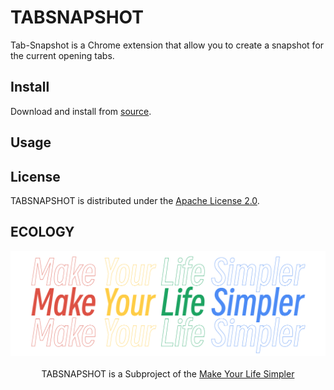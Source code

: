 # TABSNAPSHOT

Tab-Snapshot is a Chrome extension that allow you to create a snapshot for the current opening tabs.

## Install

Download and install from [source](https://github.com/B1NARY-GR0UP/tabsnapshot/releases).

## Usage
 
## License

TABSNAPSHOT is distributed under the [Apache License 2.0](./LICENSE).

## ECOLOGY

<p align="center">
<img src="https://github.com/justlorain/justlorain/blob/main/images/MYLS.png" alt="MYLS"/>
<br/><br/>
TABSNAPSHOT is a Subproject of the <a href="https://github.com/B1NARY-GR0UP">Make Your Life Simpler</a>
</p>
